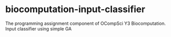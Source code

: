 # biocomputation-input-classifier
The programming assignment component of OCompSci Y3 Biocomputation. Input classifier using simple GA
